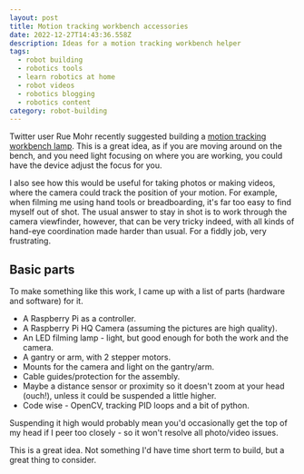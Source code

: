 ```yaml
---
layout: post
title: Motion tracking workbench accessories
date: 2022-12-27T14:43:36.558Z
description: Ideas for a motion tracking workbench helper
tags:
  - robot building
  - robotics tools
  - learn robotics at home
  - robot videos
  - robotics blogging
  - robotics content
category: robot-building
---
```

Twitter user Rue Mohr recently suggested building a [motion tracking workbench lamp](https://twitter.com/RueNahcMohr/status/1607616703881678850). This is a great idea, as if you are moving around on the bench, and you need light focusing on where you are working, you could have the device adjust the focus for you.

I also see how this would be useful for taking photos or making videos, where the camera could track the position of your motion. For example, when filming  me using hand tools or breadboarding, it's far too easy to find myself out of shot. The usual answer to stay in shot is to work through the camera viewfinder, however, that can be very tricky indeed, with all kinds of hand-eye coordination made harder than usual. For a fiddly job, very frustrating.

## Basic parts

To make something like this work, I came up with a list of parts (hardware and software) for it.
- A Raspberry Pi as a controller.
- A Raspberry Pi HQ Camera (assuming the pictures are high quality).
- An LED filming lamp - light, but good enough for both the work and the camera.
- A gantry or arm, with 2 stepper motors.
- Mounts for the camera and light on the gantry/arm.
- Cable guides/protection for the assembly.
- Maybe a distance sensor or proximity so it doesn't zoom at your head (ouch!), unless it could be suspended a little higher.
- Code wise - OpenCV, tracking PID loops and a bit of python.

Suspending it high would probably mean you'd occasionally get the top of my head if I peer too closely - so it won't resolve all photo/video issues.

This is a great idea. Not something I'd have time short term to build, but a great thing to consider.

